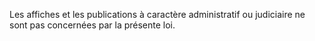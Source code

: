 Les affiches et les publications à caractère administratif ou judiciaire ne sont pas concernées par la présente loi.